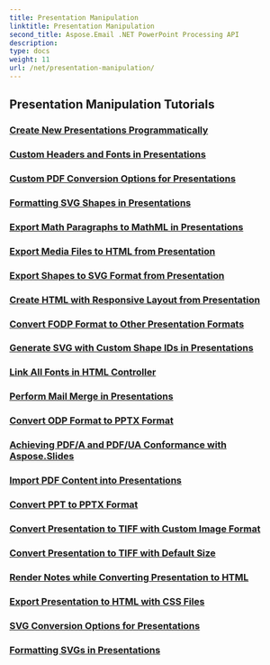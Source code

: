 ```yaml
---
title: Presentation Manipulation
linktitle: Presentation Manipulation
second_title: Aspose.Email .NET PowerPoint Processing API
description: 
type: docs
weight: 11
url: /net/presentation-manipulation/
---
```


## Presentation Manipulation Tutorials
### [Create New Presentations Programmatically](./create-new-presentations-programmatically/)
### [Custom Headers and Fonts in Presentations](./custom-headers-and-fonts-in-presentations/)
### [Custom PDF Conversion Options for Presentations](./custom-pdf-conversion-options-for-presentations/)
### [Formatting SVG Shapes in Presentations](./formatting-svg-shapes-in-presentations/)
### [Export Math Paragraphs to MathML in Presentations](./export-math-paragraphs-to-mathml-in-presentations/)
### [Export Media Files to HTML from Presentation](./export-media-files-to-html-from-presentation/)
### [Export Shapes to SVG Format from Presentation](./export-shapes-to-svg-format-from-presentation/)
### [Create HTML with Responsive Layout from Presentation](./create-html-with-responsive-layout-from-presentation/)
### [Convert FODP Format to Other Presentation Formats](./convert-fodp-format-to-other-presentation-formats/)
### [Generate SVG with Custom Shape IDs in Presentations](./generate-svg-with-custom-shape-ids-in-presentations/)
### [Link All Fonts in HTML Controller](./link-all-fonts-in-html-controller/)
### [Perform Mail Merge in Presentations](./perform-mail-merge-in-presentations/)
### [Convert ODP Format to PPTX Format](./convert-odp-format-to-pptx-format/)
### [Achieving PDF/A and PDF/UA Conformance with Aspose.Slides](./achieving-pdf-a-and-pdf-ua-conformance-with-aspose-slides/)
### [Import PDF Content into Presentations](./import-pdf-content-into-presentations/)
### [Convert PPT to PPTX Format](./convert-ppt-to-pptx-format/)
### [Convert Presentation to TIFF with Custom Image Format](./convert-presentation-to-tiff-with-custom-image-format/)
### [Convert Presentation to TIFF with Default Size](./convert-presentation-to-tiff-with-default-size/)
### [Render Notes while Converting Presentation to HTML](./render-notes-while-converting-presentation-to-html/)
### [Export Presentation to HTML with CSS Files](./export-presentation-to-html-with-css-files/)
### [SVG Conversion Options for Presentations](./svg-conversion-options-for-presentations/)
### [Formatting SVGs in Presentations](./formatting-svgs-in-presentations/)